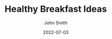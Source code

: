 ---
layout: "../../../layouts/BlogPostLayout.astro"
title: "Healthy Breakfast Ideas"
date: 2022-07-03
description: "Start your day with nutritious breakfast options."
author: "John Smith"
image:
  url: "https://picsum.photos/id/957/300/200.jpg"
  alt: "Breakfast image"
category: ["food", "health"]
tags: ["featured"]
---
